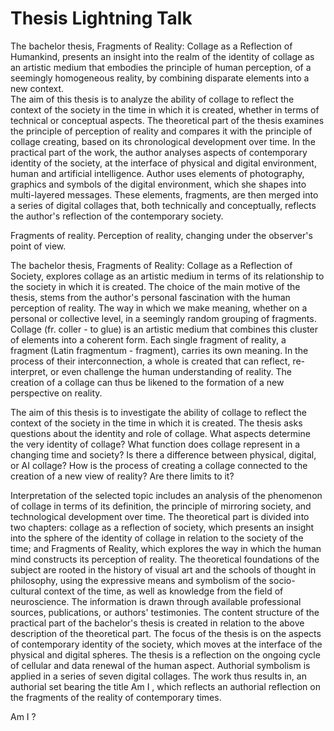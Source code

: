 # Thesis Lightning Talk

The bachelor thesis, Fragments of Reality: Collage as a Reflection of Humankind, presents
an insight into the realm of the identity of collage as an artistic medium that embodies
the principle of human perception, of a seemingly homogeneous reality, by combining disparate elements into a new context.  
The aim of this thesis is to analyze the ability of collage to reflect the context of the society
in the time in which it is created, whether in terms of technical or conceptual aspects.
The theoretical part of the thesis examines the principle of perception of reality and compares it with the principle of collage creating, based on its chronological development over time.
In the practical part of the work, the author analyses aspects of contemporary identity 
of the society, at the interface of physical and digital environment, human and artificial intelligence. Author uses elements of photography, graphics and symbols of the digital environment, which she shapes into multi-layered messages. These elements, fragments, 
are then merged into a series of digital collages that, both technically and conceptually, reflects the author's reflection of the contemporary society.


Fragments of reality.
Perception of reality, changing under the observer's point of view.

The bachelor thesis, Fragments of Reality: Collage as a Reflection of Society, explores collage as an artistic medium in terms of its relationship to the society in which it is created.
The choice of the main motive of the thesis, stems from the author's personal fascination with the human perception of reality. The way in which we make meaning, whether on a personal or collective level, in a seemingly random grouping of fragments.
Collage (fr. coller - to glue) is an artistic medium that combines this cluster of elements into a coherent form. Each single fragment of reality, a fragment (Latin fragmentum - fragment), carries its own meaning. In the process of their interconnection, a whole is created that can reflect, re-interpret, or even challenge the human understanding of reality. The creation of a collage can thus be likened to the formation of a new perspective on reality.

The aim of this thesis is to investigate the ability of collage to reflect the context of the society in the time in which it is created. The thesis asks questions about the identity and role of collage.
What aspects determine the very identity of collage?
What function does collage represent in a changing time and society?
Is there a difference between physical, digital, or AI collage?
How is the process of creating a collage connected to the creation of a new view of reality?
Are there limits to it?

Interpretation of the selected topic includes an analysis of the phenomenon of collage in terms of its definition, the principle of mirroring society, and technological development over time.
The theoretical part is divided into two chapters: collage as a reflection of society, which presents an insight into the sphere of the identity of collage in relation to the society of the time; and Fragments of Reality, 
which explores the way in which the human mind constructs its perception of reality. 
The theoretical foundations of the subject are rooted in the history of visual art and the schools of thought in philosophy, using the expressive means and symbolism of the socio-cultural context of the time, as well as knowledge from the field of neuroscience. The information is drawn through available professional sources, publications, or authors' testimonies.
The content structure of the practical part of the bachelor's thesis is created in relation to the above description of the theoretical part. The focus of the thesis is on the aspects of contemporary identity of the society, which moves at the interface of the physical and digital spheres. The thesis is a reflection on the ongoing cycle of cellular and data renewal of the human aspect. Authorial symbolism is applied in a series of seven digital collages. The work thus results in, an authorial set bearing the title Am I , which reflects an authorial reflection on the fragments of the reality of contemporary times.

Am I ?




